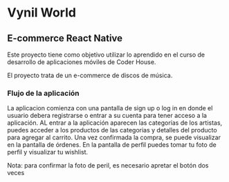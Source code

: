# Vynil World 
## E-commerce React Native

Este proyecto tiene como objetivo utilizar lo aprendido en el curso de desarrollo de aplicaciones móviles de Coder House. 

El proyecto trata de un e-commerce de discos de música. 

### Flujo de la aplicación

La aplicacion comienza con una pantalla de sign up o log in en donde el usuario debera registrarse o entrar a su cuenta para tener acceso a la aplicación. AL entrar a la aplicación aparecen las categorías de los artistas, puedes acceder a los productos de las categorias y detalles del producto para agregar al carrito. Una vez confirmada la compra, se puede visualizar en la pantalla de órdenes. En la pantalla de perfil puedes tomar tu foto de perfil y visualizar tu wishlist. 

Nota: para confirmar la foto de peril, es necesario apretar el botón dos veces


